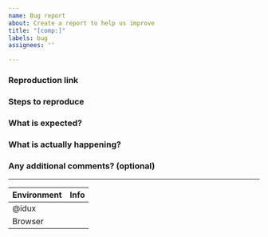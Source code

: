 ```yaml
---
name: Bug report
about: Create a report to help us improve
title: "[comp:]"
labels: bug
assignees: ''

---
```


<!-- generated by idux-issue-helper:en. DO NOT REMOVE -->
### Reproduction link

### Steps to reproduce
<!-- Clear and concise reproduction instructions are important for us to be able to triage your issue in a timely manner. Note that you can use Markdown to format lists and code. -->

### What is expected?

### What is actually happening?

### Any additional comments? (optional)

---
| Environment | Info |
|---|---|
| @idux |     |
| Browser |     |
